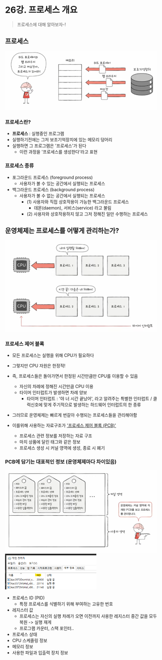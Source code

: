 # 26강. 프로세스 개요

> 프로세스에 대해 알아보자-!

## 프로세스

<img alt="img_96.png" src="img_96.png" width="500"/>

### 프로세스란?

- **프로세스** : 실행중인 프로그램
- 실행하기전에는 그저 보조기억장치에 있는 메모리 덩어리
- 실행하면 그 프로그램은 '프로세스'가 된다
    - 이런 과정을 '프로세스를 생성한다'라고 표현

### 프로세스 종류

- 포그라운드 프로세스 (foreground process)
    - 사용자가 볼 수 있는 공간에서 실행되는 프로세스
- 백그라운드 프로세스 (background process)
    - 사용자가 볼 수 없는 공간에서 실행되는 프로세스
        - (1) 사용자와 직접 상호작용이 가능한 백그라운드 프로세스
            - 데몬(daemon), 서비스(service) 라고 불림
        - (2) 사용자와 상호작용하지 않고 그저 정해진 일만 수행하는 프로세스

## 운영체제는 프로세스를 어떻게 관리하는가?

<img alt="img_97.png" src="img_97.png" width="500"/>

### 프로세스 제어 블록

- 모든 프로세스는 실행을 위해 CPU가 필요하다
- 그렇지만 CPU 자원은 한정적!
- 즉, 프로세스들은 돌아가면서 한정된 시간만큼만 CPU를 이용할 수 있음
    - 자신의 차례에 정해진 시간만큼 CPU 이용
    - 타이머 인터럽트가 발생하면 차례 양보
        - 타이머 인터럽트 : '야 너 시간 끝났어', 라고 알려주는 특별한 인터럽트 / 클럭신호에 맞게 주기적으로 발생하는 하드웨어 인터럽트의 한 종류


- 그러므로 운영체제는 빠르게 번갈아 수행되는 프로세스들을 관리해야함
- 이를위해 사용하는 자료구조가 <u>'프로세스 제어 블록 (PCB)'</u>
    - 프로세스 관련 정보를 저장하는 자료 구조
    - 마치 상품에 달린 태그와 같은 정보
    - 프로세스 생성 시 커널 영역에 생성, 종료 시 폐기

### PCB에 담기는 대표적인 정보 (운영체제마다 차이있음)

<img alt="img_98.png" src="img_98.png" width="500"/>

<img alt="img_99.png" src="img_99.png" width="300"/>

- 프로세스 ID (PID)
    - 특정 프로세스를 식별하기 위해 부여하는 고유한 번호
- 레지스터 값
    - 프로세스는 자신의 실행 차례가 오면 이전까지 사용한 레지스터 중간 값을 모두 복원 -> 실행 재게
    - 프로그램 카운터, 스택 포인터..
- 프로세스 상태
- CPU 스케줄링 정보
- 메모리 정보
- 사용한 파일과 입출력 장치 정보